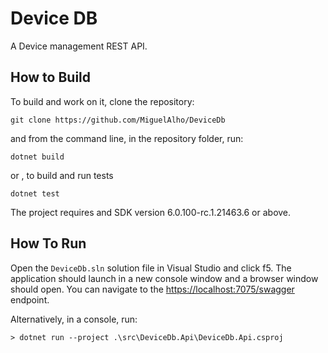 # Device DB

A Device management REST API.


## How to Build

To build and work on it, clone the repository:

```
git clone https://github.com/MiguelAlho/DeviceDb
```

and from the command line, in the repository folder, run: 

```
dotnet build
```

or , to build and run tests

```
dotnet test
```

The project requires and SDK version 6.0.100-rc.1.21463.6 or above.

## How To Run

Open the `DeviceDb.sln` solution file in Visual Studio and click f5. The application 
should launch in a new console window and a browser window should open. You can navigate 
to the [https://localhost:7075/swagger](https://localhost:7075/swagger) endpoint. 

Alternatively, in a console, run:

```
> dotnet run --project .\src\DeviceDb.Api\DeviceDb.Api.csproj
```



